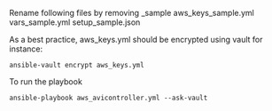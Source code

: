 Rename following files by removing _sample
  aws_keys_sample.yml
  vars_sample.yml
  setup_sample.json


As a best practice, aws_keys.yml should be encrypted using vault for instance: 
```
ansible-vault encrypt aws_keys.yml
```


To run the playbook
```
ansible-playbook aws_avicontroller.yml --ask-vault
```
